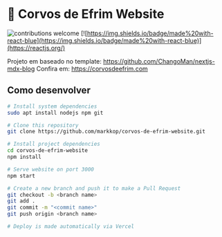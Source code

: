 # :parrot: Corvos de Efrim Website

![contributions welcome](https://img.shields.io/badge/contributions-welcome-brightgreen.svg?style=flat)
[![https://img.shields.io/badge/made%20with-react-blue](https://img.shields.io/badge/made%20with-react-blue)](https://reactjs.org/)


Projeto em baseado no template: https://github.com/ChangoMan/nextjs-mdx-blog
Confira em: https://corvosdeefrim.com

## Como desenvolver

```bash
# Install system dependencies
sudo apt install nodejs npm git

# Clone this repository
git clone https://github.com/markkop/corvos-de-efrim-website.git

# Install project dependencies
cd corvos-de-efrim-website
npm install

# Serve website on port 3000
npm start

# Create a new branch and push it to make a Pull Request
git checkout -b <branch name>
git add .
git commit -m "<commit name>"
git push origin <branch name>

# Deploy is made automatically via Vercel
```
